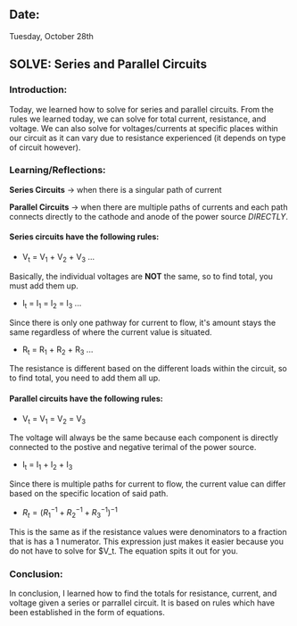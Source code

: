 ## Date:
Tuesday, October 28th

## SOLVE: Series and Parallel Circuits

### Introduction:
Today, we learned how to solve for series and parallel circuits. From the rules we learned today, we can solve for total current, resistance, and voltage. We can also solve for voltages/currents at specific places within our circuit as it can vary due to resistance experienced (it depends on type of circuit however).

### Learning/Reflections:

**Series Circuits** -> when there is a singular path of current 

**Parallel Circuits** -> when there are multiple paths of currents and each path connects directly to the cathode and anode of the power source *DIRECTLY*. 


#### Series circuits have the following rules:

- V<sub>t</sub> = V<sub>1</sub> + V<sub>2</sub> + V<sub>3</sub> ... 

Basically, the individual voltages are **NOT** the same, so to find total, you must add them up.

- I<sub>t</sub> = I<sub>1</sub> = I<sub>2</sub> = I<sub>3</sub> ...

Since there is only one pathway for current to flow, it's amount stays the same regardless of where the current value is situated. 

- R<sub>t</sub> = R<sub>1</sub> + R<sub>2</sub> + R<sub>3</sub> ...

The resistance is different based on the different loads within the circuit, so to find total, you need to add them all up. 

#### Parallel circuits have the following rules:

- V<sub>t</sub> = V<sub>1</sub> = V<sub>2</sub> = V<sub>3</sub>

The voltage will always be the same because each component is directly connected to the postive and negative terimal of the power source. 

- I<sub>t</sub> = I<sub>1</sub> + I<sub>2</sub> + I<sub>3</sub>

Since there is multiple paths for current to flow, the current value can differ based on the specific location of said path. 

- $R_t = (R_1^{-1} + R_2^{-1} + R_3^{-1})^{-1}$

This is the same as if the resistance values were denominators to a fraction that is has a 1 numerator. This expression just makes it easier because you do not have to solve for $V_t. The equation spits it out for you. 

### Conclusion:
In conclusion, I learned how to find the totals for resistance, current, and voltage given a series or parrallel circuit. It is based on rules which have been established in the form of equations. 
